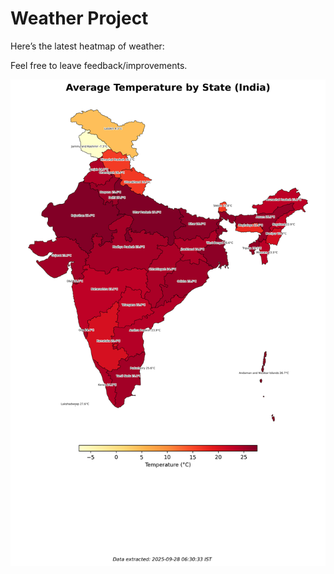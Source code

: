 # Weather Project

Here’s the latest heatmap of weather:

Feel free to leave feedback/improvements.

![India Heatmap](docs/assets/india_heatmap.png?v=D888B3)
